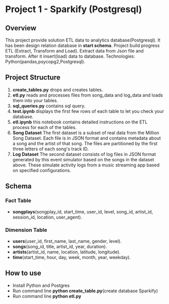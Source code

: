 # Project 1 - Sparkify (Postgresql)
## Overview 
This project provide solution ETL data to analytics database(Postgresql).
It has been design relation database in **start schema**. Project build progress ETL (Extract, Transform and Load). Extract data from Json file and transform. After it insert(load) data to database.
Technologies: Python(pandas,psycopg2,Postgresql).
## Project Structure
1. **create_tables.py** drops and creates tables.
2. **etl.py** reads and processes files from song_data and log_data and loads them into your tables.
3. **sql_queries.py** contains sql query.
4. **test.ipynb** displays the first few rows of each table to let you check your database.
5. **etl.ipynb** this notebook contains detailed instructions on the ETL process for each of the tables.
6. **Song Dataset** The first dataset is a subset of real data from the Million Song Dataset. Each file is in JSON format and contains metadata about a song and the artist of that song. The files are partitioned by the first three letters of each song's track ID.
7. **Log Dataset** The second dataset consists of log files in JSON format generated by this event simulator based on the songs in the dataset above. These simulate activity logs from a music streaming app based on specified configurations.
## Schema
### Fact Table
- **songplays**(songplay_id, start_time, user_id, level, song_id, artist_id, session_id, location, user_agent).
### Dimension Table
- **users**(user_id, first_name, last_name, gender, level).
- **songs**(song_id, title, artist_id, year, duration).
- **artists**(artist_id, name, location, latitude, longitude).
- **time**(start_time, hour, day, week, month, year, weekday).
## How to use
- Install Python and Postgres
- Run command line **python create_table.py**(create database Sparkify)
- Run command line **python etl.py**